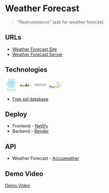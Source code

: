 # Weather Forecast

> "Realcommerce" task for weather forecast.

## URLs

- [Weather Forecast Site](https://oziv-weather-forecast.netlify.app/)
- [Weather Forecast Server](https://oziv-oz-ziv-15-01-2023-fullstack.onrender.com/)

## Technologies

<div>
  <img src="https://raw.githubusercontent.com/OziV/icons/32dff777b67f7cee0546acc6928c1237a180c17a/icons/react/react-original-wordmark.svg" title="React" alt="React" width="40" height="40"/>&nbsp;
  <img src="https://raw.githubusercontent.com/OziV/icons/32dff777b67f7cee0546acc6928c1237a180c17a/icons/nodejs/nodejs-original-wordmark.svg" title="NodeJS" alt="NodeJS" width="40" height="40"/>&nbsp;
  <img src="https://raw.githubusercontent.com/OziV/icons/32dff777b67f7cee0546acc6928c1237a180c17a/icons/express/express-original-wordmark.svg" title="express" alt="express" width="40" height="40"/>&nbsp;
  <img src="https://raw.githubusercontent.com/OziV/icons/32dff777b67f7cee0546acc6928c1237a180c17a/icons/mysql/mysql-original-wordmark.svg" title="mysql" alt="mysql" width="40" height="40"/>&nbsp; 
  
  - [Free sql database](https://www.freesqldatabase.com/)
  </div>

## Deploy

- Frontend - [Netlify](https://www.netlify.com/)
- Backend - [Render](https://render.com/)

## API

- Weather Forecast - [Accuweather](https://developer.accuweather.com/)

## Demo Video

[Demo Video](https://user-images.githubusercontent.com/89987476/212958525-ef9198e7-a1ec-4c11-ac98-552cc8ef2250.webm)
